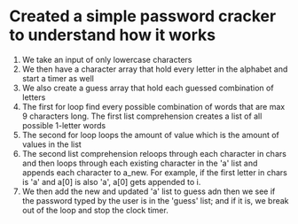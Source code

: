 # Created a simple password cracker to understand how it works

1. We take an input of only lowercase characters
2. We then have a character array that hold every letter in the alphabet and start a timer as well
3. We also create a guess array that hold each guessed combination of letters
4. The first for loop find every possible combination of words that are max 9 characters long. The first list comprehension creates a list of all possible 1-letter words
5. The second for loop loops the amount of value which is the amount of values in the list
6. The second list comprehension reloops through each character in chars and then loops through each existing character in the 'a' list and appends each character to a_new. For example, if the first letter in chars is 'a' and a[0] is also 'a', a[0] gets appended to i.  
7. We then add the new and updated 'a' list to guess adn then we see if the password typed by the user is in the 'guess' list; and if it is, we break out of the loop and stop the clock timer. 
